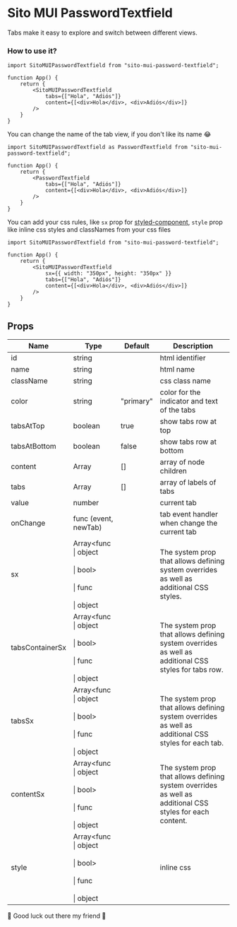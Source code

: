 # Sito MUI PasswordTextfield

Tabs make it easy to explore and switch between different views.

### How to use it?

```
import SitoMUIPasswordTextfield from "sito-mui-password-textfield";

function App() {
    return {
        <SitoMUIPasswordTextfield
            tabs={["Hola", "Adiós"]}
            content={[<div>Hola</div>, <div>Adiós</div>]}
        />
    }
}

```

You can change the name of the tab view, if you don't like its name 😂

```
import SitoMUIPasswordTextfield as PasswordTextfield from "sito-mui-password-textfield";

function App() {
    return {
        <PasswordTextfield
            tabs={["Hola", "Adiós"]}
            content={[<div>Hola</div>, <div>Adiós</div>]}
        />
    }
}

```

You can add your css rules, like `sx` prop for [styled-component](https://emotion.sh/docs/introduction), `style` prop like inline css styles and classNames from your css files

```
import SitoMUIPasswordTextfield from "sito-mui-password-textfield";

function App() {
    return {
        <SitoMUIPasswordTextfield
            sx={{ width: "350px", height: "350px" }}
            tabs={["Hola", "Adiós"]}
            content={[<div>Hola</div>, <div>Adiós</div>]}
        />
    }
}

```

## Props

| Name            | Type                                                                    | Default   | Description                                                                                              |
| --------------- | ----------------------------------------------------------------------- | --------- | -------------------------------------------------------------------------------------------------------- |
| id              | string                                                                  |           | html identifier                                                                                          |
| name            | string                                                                  |           | html name                                                                                                |
| className       | string                                                                  |           | css class name                                                                                           |
| color           | string                                                                  | "primary" | color for the indicator and text of the tabs                                                             |
| tabsAtTop       | boolean                                                                 | true      | show tabs row at top                                                                                     |
| tabsAtBottom    | boolean                                                                 | false     | show tabs row at bottom                                                                                  |
| content         | Array<node>                                                             | []        | array of node children                                                                                   |
| tabs            | Array<string>                                                           | []        | array of labels of tabs                                                                                  |
| value           | number                                                                  |           | current tab                                                                                              |
| onChange        | func (event, newTab)                                                    |           | tab event handler when change the current tab                                                            |
| sx              | Array<func<br>\| object<br><br>\| bool><br><br>\| func<br><br>\| object |           | The system prop that allows defining system overrides as well as additional CSS styles.                  |
| tabsContainerSx | Array<func<br>\| object<br><br>\| bool><br><br>\| func<br><br>\| object |           | The system prop that allows defining system overrides as well as additional CSS styles for tabs row.     |
| tabsSx          | Array<func<br>\| object<br><br>\| bool><br><br>\| func<br><br>\| object |           | The system prop that allows defining system overrides as well as additional CSS styles for each tab.     |
| contentSx       | Array<func<br>\| object<br><br>\| bool><br><br>\| func<br><br>\| object |           | The system prop that allows defining system overrides as well as additional CSS styles for each content. |
| style           | Array<func<br>\| object<br><br>\| bool><br><br>\| func<br><br>\| object |           | inline css                                                                                               |

🙌 Good luck out there my friend 🙌

